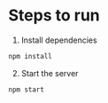 # Steps to run

1. Install dependencies

```sh
npm install
```

2. Start the server

```sh
npm start
```
